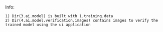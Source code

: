 Info:

    1) Dir(3.ai.model) is built with 1.training.data
    2) Dir(4.ai.model.verification.images) contains images to verify the trained model using the ui application


